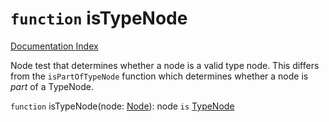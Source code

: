 # `function` isTypeNode

[Documentation Index](../README.md)

Node test that determines whether a node is a valid type node.
This differs from the `isPartOfTypeNode` function which determines whether a node is *part*
of a TypeNode.

`function` isTypeNode(node: [Node](../interface.Node/README.md)): node `is` [TypeNode](../interface.TypeNode/README.md)